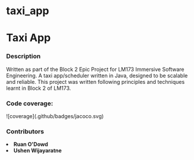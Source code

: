 # taxi_app
<h1>Taxi App</h1> 
<h3>Description</h3>
Written as part of the Block 2 Epic Project for LM173 Immersive Software Engineering.
A taxi app/scheduler written in Java,
designed to be scalable and reliable.
This project was written following principles and techniques learnt in 
Block 2 of LM173.
<h3>Code coverage:</h3>
![coverage](.github/badges/jacoco.svg)
<h3>Contributors</h3>
<list><b><li>Ruan O'Dowd</li>
<li>Ushen Wijayaratne</li></b></list>